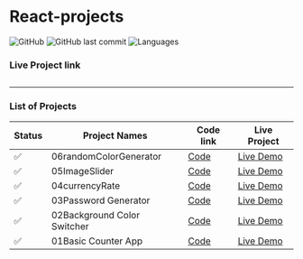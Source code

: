 # React-projects

![GitHub](https://img.shields.io/github/license/mohitkhedkar/react-projects?style=for-the-badge)
![GitHub last commit](https://img.shields.io/github/last-commit/mohitkhedkar/react-projects?style=for-the-badge)
![Languages](https://img.shields.io/github/languages/count/mohitkhedkar/react-projects?style=for-the-badge)

### Live Project link

##

---

### List of Projects

| Status             | Project Names               | Code link                                  | Live Project                                                 |
| ------------------ | --------------------------- | ------------------------------------------ | ------------------------------------------------------------ |
| :white_check_mark: | 06randomColorGenerator      | [Code](./projects/06randomColorGenerator/) | [Live Demo](https://colorgenerator-react-mk.netlify.app/)    |
| :white_check_mark: | 05ImageSlider               | [Code](./projects/05ImageSlider/)          | [Live Demo]()                                                |
| :white_check_mark: | 04currencyRate              | [Code](./projects/04currencyRate/)         | [Live Demo]()                                                |
| :white_check_mark: | 03Password Generator        | [Code](./projects/03passwordGenerator/)    | [Live Demo](https://phenomenal-rugelach-d31974.netlify.app/) |
| :white_check_mark: | 02Background Color Switcher | [Code](./projects/02backgroundChanger/)    | [Live Demo](https://creative-choux-dd768a.netlify.app/)      |
| :white_check_mark: | 01Basic Counter App         | [Code](./projects/01counterApp/)           | [Live Demo]()                                                |
